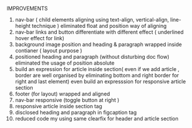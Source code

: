 IMPROVEMENTS
1) nav-bar ( child elements aligning using text-align, vertical-align, line-height technique ) eliminated float and position way of aligning
2) nav-bar links and button differentiate with different effect ( underlined hover effect for link)
3) background image position and heading & paragraph wrapped inside contianer ( layout purpose )
4) positioned heading and paragraph (without disturbing doc flow) eliminated the usage of position absolute
5) build an expression for article inside section( even if we add article , border are well organised by eliminating bottom and right border for right and last element) even build an expresssion  for responsive  article section
6) footer (for layout) wrapped and aligned 
7) nav-bar responsive (toggle button at right )
8) responsive article inside section tag 
9) disclosed heading and paragraph in figcaption tag 
10) reduced code my using same clearfix for header and article section
